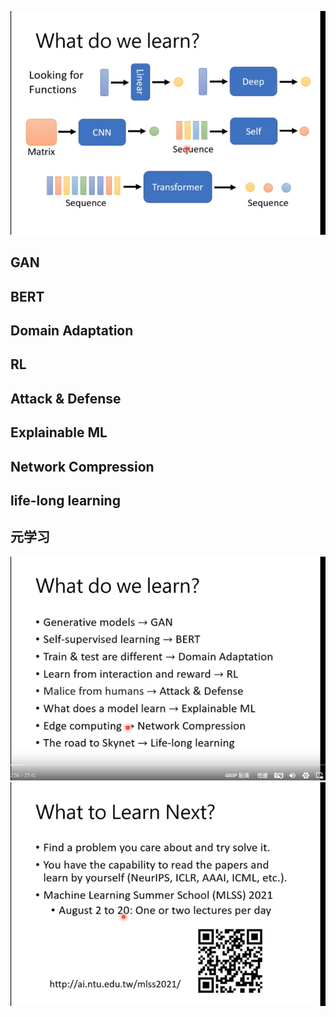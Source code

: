 ![img_400.png](img_400.png)

## GAN
## BERT
## Domain Adaptation 
## RL 
## Attack & Defense
## Explainable ML
## Network Compression
## life-long learning
## 元学习
![img_401.png](img_401.png)
![img_402.png](img_402.png)
